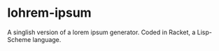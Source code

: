 # lohrem-ipsum
A singlish version of a lorem ipsum generator.
Coded in Racket, a Lisp-Scheme language.

